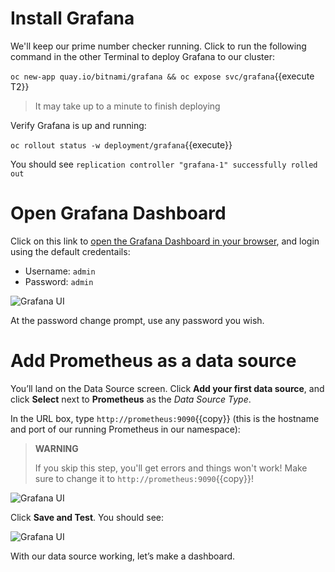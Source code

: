 # Install Grafana

We'll keep our prime number checker running. Click to run the following command in the other Terminal to deploy Grafana to our cluster:

`oc new-app quay.io/bitnami/grafana && oc expose svc/grafana`{{execute T2}}

> It may take up to a minute to finish deploying

Verify Grafana is up and running:

`oc rollout status -w deployment/grafana`{{execute}}

You should see `replication controller "grafana-1" successfully rolled out`

# Open Grafana Dashboard

Click on this link to [open the Grafana Dashboard in your browser](http://grafana-quarkus.[[HOST_SUBDOMAIN]]-80-[[KATACODA_HOST]].environments.katacoda.com/), and login using the default credentails:

  - Username: `admin`
  - Password: `admin`

![Grafana UI](/openshift/assets/middleware/quarkus/graflogin.png)

At the password change prompt, use any password you wish.

# Add Prometheus as a data source

You’ll land on the Data Source screen. Click **Add your first data source**, and click **Select** next to **Prometheus** as the *Data Source Type*.

In the URL box, type ``http://prometheus:9090``{{copy}} (this is the hostname and port of our running Prometheus in our
namespace):

> **WARNING**
>
> If you skip this step, you'll get errors and things won't work! Make sure to change it to ``http://prometheus:9090``{{copy}}!

![Grafana UI](/openshift/assets/middleware/quarkus/grafds.png)

Click **Save and Test**. You should see:

![Grafana UI](/openshift/assets/middleware/quarkus/grafworking.png)

With our data source working, let’s make a dashboard.

